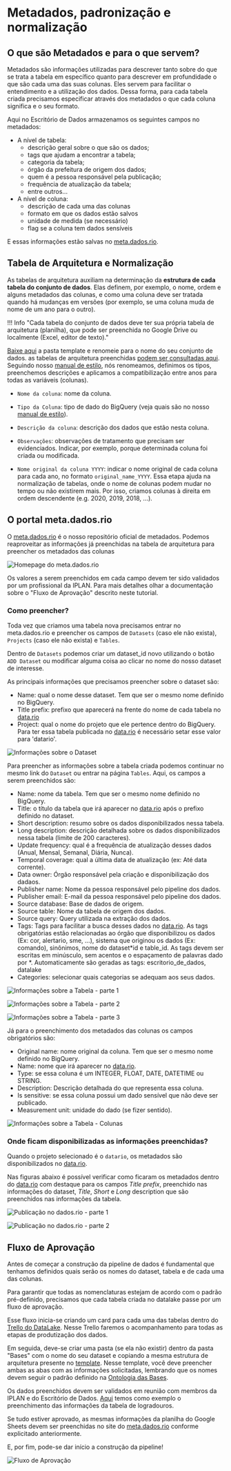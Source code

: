 # Metadados, padronização e normalização
 
## O que são Metadados e para o que servem?
 
Metadados são informações utilizadas para descrever tanto sobre do que se trata a tabela em específico quanto para descrever em profundidade o que são cada uma das suas colunas. Eles servem para facilitar o entendimento e a utilização dos dados.
Dessa forma, para cada tabela criada precisamos especificar através dos metadados o que cada coluna significa e o seu formato.
 
Aqui no Escritório de Dados armazenamos os seguintes campos no metadados:
 
- A nível de tabela:
   - descrição geral sobre o que são os dados;
   - tags que ajudam a encontrar a tabela;
   - categoria da tabela;
   - órgão da prefeitura de origem dos dados;
   - quem é a pessoa responsável pela publicação;
   - frequência de atualização da tabela;
   - entre outros...
- A nível de coluna:
   - descrição de cada uma das colunas
   - formato em que os dados estão salvos
   - unidade de medida (se necessário)
   - flag se a coluna tem dados sensíveis
 
E essas informações estão salvas no [meta.dados.rio](https://meta.dados.rio/admin).
 
## Tabela de Arquitetura e Normalização
 
As tabelas de arquitetura auxiliam na determinação da **estrutura de
cada tabela do conjunto de dados**. Elas definem, por exemplo, o nome, ordem e alguns metadados das colunas, e como uma coluna deve ser tratada quando há mudanças em versões (por exemplo, se uma coluna muda de nome de um ano para o outro).
 
!!! Info "Cada tabela do conjunto de dados deve ter sua própria tabela de arquitetura (planilha), que pode ser preenchida no Google Drive ou localmente (Excel, editor de texto)."
 
[Baixe aqui](https://drive.google.com/drive/folders/11iW9q6ar1PloK6WpOHsE3-89lIs4Nfcv) a pasta template e renomeie para o nome do seu conjunto de dados.  as tabelas de arquitetura preenchidas [podem ser consultadas aqui](https://drive.google.com/drive/folders/11nb5kl9h6xLsvEnYgQQYXpP7vPyfsK_n). Seguindo nosso [manual de estilo](./manual-estilo.md), nós renomeamos, definimos os tipos, preenchemos descrições e aplicamos a compatibilização entre anos para todas as variáveis (colunas).
- `Nome da coluna`: nome da coluna.
 
- `Tipo da Coluna`: tipo de dado do BigQuery (veja quais são no nosso [manual de estilo](./manual-estilo.md#tipos-de-colunas)).
 
- `Descrição da coluna`: descrição dos dados que estão nesta coluna.
 
- `Observações`: observações de tratamento que precisam ser evidenciados. Indicar, por exemplo, porque determinada coluna foi criada ou modificada.
 
- `Nome original da coluna YYYY`: indicar o nome original de cada coluna para cada ano, no formato `original_name_YYYY`. Essa etapa ajuda na normalização de tabelas, onde o nome de colunas podem mudar no tempo ou não existirem mais. Por isso, criamos colunas à direita  em ordem descendente (e.g. 2020, 2019, 2018, ...).
 
## O portal meta.dados.rio
 
O [meta.dados.rio](https://meta.dados.rio/admin) é o nosso repositório oficial de metadados. Podemos reaproveitar as informações já preenchidas na tabela de arquitetura para preencher os metadados das colunas
 
![Homepage do meta.dados.rio](../static/img/tutoriais/metadados-padronizacao/metadadosrio.png)
 
Os valores a serem preenchidos em cada campo devem ter sido validados por um profissional da IPLAN. Para mais detalhes olhar a documentação sobre o "Fluxo de Aprovação" descrito neste tutorial.
 
<!-- ### Como criar uma conta/ acessar? -->
 
### Como preencher?
 
Toda vez que criamos uma tabela nova precisamos entrar no meta.dados.rio e preencher os campos de `Datasets` (caso ele não exista), `Projects` (caso ele não exista) e `Tables`.
 
Dentro de `Datasets` podemos criar um dataset_id novo utilizando o botão `ADD Dataset` ou modificar alguma coisa ao clicar no nome do nosso dataset de interesse.
 
As principais informações que precisamos preencher sobre o dataset são:
 
- Name: qual o nome desse dataset. Tem que ser o mesmo nome definido no BigQuery.
- Title prefix: prefixo que aparecerá na frente do nome de cada tabela no [data.rio](https://www.data.rio)
- Project: qual o nome do projeto que ele pertence dentro do BigQuery. Para ter essa tabela publicada no [data.rio](https://www.data.rio) é necessário setar esse valor para 'datario'.
 
![Informações sobre o Dataset](../static/img/tutoriais/metadados-padronizacao/dataset-dados_basicos.png)
 
Para preencher as informações sobre a tabela criada podemos continuar no mesmo link do `Dataset` ou entrar na página `Tables`. Aqui, os campos a serem preenchidos são:
 
- Name: nome da tabela. Tem que ser o mesmo nome definido no BigQuery.
- Title: o título da tabela que irá aparecer no [data.rio](https://www.data.rio) após o prefixo definido no dataset.
- Short description: resumo sobre os dados disponibilizados nessa tabela.
- Long description: descrição detalhada sobre os dados disponibilizados nessa tabela (limite de 200 caracteres).
- Update frequency: qual é a frequência de atualização desses dados (Anual, Mensal, Semanal, Diária, Nunca).
- Temporal coverage: qual a última data de atualização (ex: Até data corrente).
- Data owner: Órgão responsável pela criação e disponibilização dos dadaos.
- Publisher name: Nome da pessoa responsável pelo pipeline dos dados.
- Publisher email: E-mail da pessoa responsável pelo pipeline dos dados.
- Source database: Base de dados de origem.
- Source table: Nome da tabela de origem dos dados.
- Source query: Query utilizada na extração dos dados.
- Tags: Tags para facilitar a busca desses dados no [data.rio](https://www.data.rio). As tags obrigatórias estão relacionadas ao órgão que disponibilizou os dados (Ex: cor, alertario, sme, ...), sistema que originou os dados (Ex: comando), sinônimos, nome do dataset*id e table_id. As tags devem ser escritas em minúsculo, sem acentos e o espaçamento de palavras dado por *. Automaticamente são geradas as tags: escritorio_de_dados, datalake
- Categories: selecionar quais categorias se adequam aos seus dados.
 
![Informações sobre a Tabela - parte 1](../static/img/tutoriais/metadados-padronizacao/dataset-tabela_1.png)
 
![Informações sobre a Tabela - parte 2](../static/img/tutoriais/metadados-padronizacao/dataset-tabela_2.png)
 
![Informações sobre a Tabela - parte 3](../static/img/tutoriais//metadados-padronizacao/dataset-tabela_3.png)
 
Já para o preenchimento dos metadados das colunas os campos obrigatórios são:
 
- Original name: nome original da coluna. Tem que ser o mesmo nome definido no BigQuery.
- Name: nome que irá aparecer no [data.rio](https://www.data.rio).
- Type: se essa coluna é um INTEGER, FLOAT, DATE, DATETIME ou STRING.
- Description: Descrição detalhada do que representa essa coluna.
- Is sensitive: se essa coluna possui um dado sensível que não deve ser publicado.
- Measurement unit: unidade do dado (se fizer sentido).
 
![Informações sobre a Tabela - Colunas](../static/img/tutoriais/metadados-padronizacao/colunas.png)
 
### Onde ficam disponibilizadas as informações preenchidas?
 
Quando o projeto selecionado é o `datario`, os metadados são disponibilizados no [data.rio](https://www.data.rio).
 
Nas figuras abaixo é possível verificar como ficaram os metadados dentro do [data.rio](https://www.data.rio) com destaque para os campos _Title prefix_, preenchido nas informações do dataset, _Title_, _Short_ e _Long_ description que são preenchidos nas informações da tabela.
 
![Publicação no dados.rio - parte 1](../static/img/tutoriais/metadados-padronizacao/datario_1.png)
 
![Publicação no dados.rio - parte 2](../static/img/tutoriais/metadados-padronizacao/datario_2.png)
 
## Fluxo de Aprovação
 
Antes de começar a construção da pipeline de dados é fundamental que tenhamos definidos quais serão os nomes do dataset, tabela e de cada uma das colunas.
 
Para garantir que todas as nomenclaturas estejam de acordo com o padrão pré-definido, precisamos que cada tabela criada no datalake passe por um fluxo de aprovação.
 
Esse fluxo inicia-se criando um card para cada uma das tabelas dentro do [Trello do DataLake](https://trello.com/b/UwQB6YSJ/datalake-bases). Nesse Trello faremos o acompanhamento para todas as etapas de produtização dos dados.
 
Em seguida, deve-se criar uma pasta (se ela não existir) dentro da pasta "Bases" com o nome do seu dataset e copiando a mesma estrutura de arquitetura presente no [template](https://docs.google.com/spreadsheets/d/1fkeJyFbp95lkDjZ84CTNF6TB8Uc-rb9B/edit?usp=sharing&ouid=110461902090406283473&rtpof=true&sd=true). Nesse template, você deve preencher ambas as abas com as informações solicitadas, lembrando que os nomes devem seguir o padrão definido na [Ontologia das Bases](https://docs.google.com/spreadsheets/d/12A6NWEAPtYnFkeIMbBNSeq04PLSQJhPa4HIwaDXAo3I/edit?usp=sharing).
 
Os dados preenchidos devem ser validados em reunião com membros da IPLAN e do Escritório de Dados. [Aqui](https://docs.google.com/spreadsheets/d/1SrWMDLAL0eB4W1lfkHR0eBRMaEbdLBlA/edit?usp=sharing&ouid=110461902090406283473&rtpof=true&sd=true) temos como exemplo o preenchimento das informações da tabela de logradouros.
 
Se tudo estiver aprovado, as mesmas informações da planilha do Google Sheets devem ser preenchidas no site do [meta.dados.rio](https://meta.dados.rio/admin) conforme explicitado anteriormente.
 
E, por fim, pode-se dar início a construção da pipeline!
 
![Fluxo de Aprovação](../static/img/tutoriais/metadados-padronizacao/fluxo_aprovacao.png)

